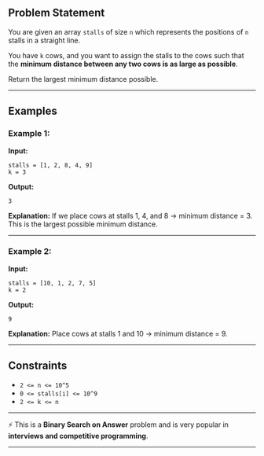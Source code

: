 ## Problem Statement

You are given an array `stalls` of size `n` which represents the positions of `n` stalls in a straight line.

You have `k` cows, and you want to assign the stalls to the cows such that the **minimum distance between any two cows is as large as possible**.

Return the largest minimum distance possible.

---

## Examples

### Example 1:

**Input:**

```
stalls = [1, 2, 8, 4, 9]
k = 3
```

**Output:**

```
3
```

**Explanation:**
If we place cows at stalls 1, 4, and 8 → minimum distance = 3.
This is the largest possible minimum distance.

---

### Example 2:

**Input:**

```
stalls = [10, 1, 2, 7, 5]
k = 2
```

**Output:**

```
9
```

**Explanation:**
Place cows at stalls 1 and 10 → minimum distance = 9.

---

## Constraints

* `2 <= n <= 10^5`
* `0 <= stalls[i] <= 10^9`
* `2 <= k <= n`

---

⚡ This is a **Binary Search on Answer** problem and is very popular in **interviews and competitive programming**.

---